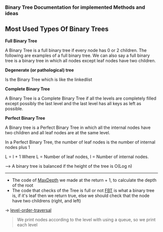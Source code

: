 ### Binary Tree Documentation for implemented Methods and ideas

## Most Used Types Of Binary Trees

**Full Binary Tree**

A Binary Tree is a full binary tree if every node has 0 or 2 children. The following are examples of a full binary tree. We can also say a full binary tree is a binary tree in which all nodes except leaf nodes have two children. 

**Degenerate (or pathological) tree**


Is the Binary Tree which is like the linkedlist

**Complete Binary Tree**


A Binary Tree is a Complete Binary Tree if all the levels are completely filled except possibly the last level and the last level has all keys as left as possible.

**Perfect Binary Tree**


A Binary tree is a Perfect Binary Tree in which all the internal nodes have two children and all leaf nodes are at the same level. 

In a Perfect Binary Tree, the number of leaf nodes is the number of internal nodes plus 1   

 L = I + 1 Where L = Number of leaf nodes, I = Number of internal nodes.

--> A binary tree is balanced if the height of the tree is O(Log n) 


---

- The code of [MaxDepth](https://github.com/abdullahazmy/DataStructure/blob/main/BinaryTree/maxDepth.cpp) we made at the return + 1, to calculate the depth of the root
- The code that checks of the Tree is full or not [FBT](https://github.com/abdullahazmy/DataStructure/blob/main/BinaryTree/is_fullBT.cpp#L14) is what a binary tree is, if it's leaf then we return true, else we should check that the node have two childrens (right, and left)

-> [level-order-traversal](https://github.com/abdullahazmy/DataStructure/blob/main/BinaryTree/level_order_traversal.cpp)
> We print nodes according to the level with using a queue, so we print each level
